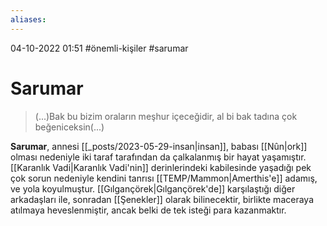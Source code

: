 ```yaml
---
aliases:
---
```

04-10-2022 01:51
#önemli-kişiler #sarumar
# Sarumar
> (...)Bak bu bizim oraların meşhur içeceğidir, al bi bak tadına çok beğeniceksin(...)

**Sarumar**, annesi [[_posts/2023-05-29-insan|insan]], babası [[Nûn|ork]] olması nedeniyle iki taraf tarafından da çalkalanmış bir hayat yaşamıştır. [[Karanlık Vadi|Karanlık Vadi'nin]] derinlerindeki kabilesinde yaşadığı pek çok sorun nedeniyle kendini tanrısı [[TEMP/Mammon|Amerthis'e]] adamış, ve yola koyulmuştur. [[Gılgançörek|Gılgançörek'de]] karşılaştığı diğer arkadaşları ile, sonradan [[Şenekler]] olarak bilinecektir, birlikte maceraya atılmaya heveslenmiştir, ancak belki de tek isteği para kazanmaktır.